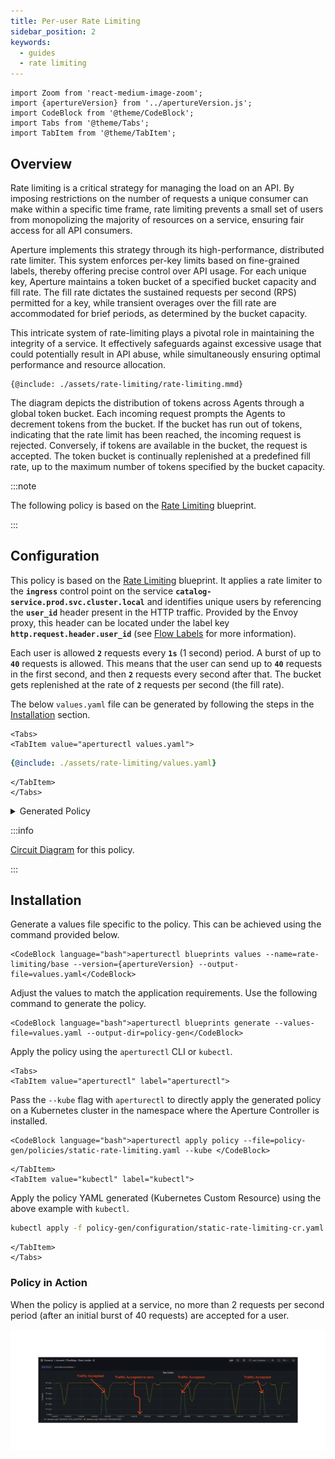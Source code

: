 ```yaml
---
title: Per-user Rate Limiting
sidebar_position: 2
keywords:
  - guides
  - rate limiting
---
```


```mdx-code-block
import Zoom from 'react-medium-image-zoom';
import {apertureVersion} from '../apertureVersion.js';
import CodeBlock from '@theme/CodeBlock';
import Tabs from '@theme/Tabs';
import TabItem from '@theme/TabItem';
```

## Overview

Rate limiting is a critical strategy for managing the load on an API. By
imposing restrictions on the number of requests a unique consumer can make
within a specific time frame, rate limiting prevents a small set of users from
monopolizing the majority of resources on a service, ensuring fair access for
all API consumers.

Aperture implements this strategy through its high-performance, distributed rate
limiter. This system enforces per-key limits based on fine-grained labels,
thereby offering precise control over API usage. For each unique key, Aperture
maintains a token bucket of a specified bucket capacity and fill rate. The fill
rate dictates the sustained requests per second (RPS) permitted for a key, while
transient overages over the fill rate are accommodated for brief periods, as
determined by the bucket capacity.

This intricate system of rate-limiting plays a pivotal role in maintaining the
integrity of a service. It effectively safeguards against excessive usage that
could potentially result in API abuse, while simultaneously ensuring optimal
performance and resource allocation.

<Zoom>

```mermaid
{@include: ./assets/rate-limiting/rate-limiting.mmd}
```

</Zoom>

The diagram depicts the distribution of tokens across Agents through a global
token bucket. Each incoming request prompts the Agents to decrement tokens from
the bucket. If the bucket has run out of tokens, indicating that the rate limit
has been reached, the incoming request is rejected. Conversely, if tokens are
available in the bucket, the request is accepted. The token bucket is
continually replenished at a predefined fill rate, up to the maximum number of
tokens specified by the bucket capacity.

:::note

The following policy is based on the
[Rate Limiting](/reference/blueprints/rate-limiting/base.md) blueprint.

:::

## Configuration

This policy is based on the
[Rate Limiting](/reference/blueprints/rate-limiting/base.md) blueprint. It
applies a rate limiter to the **`ingress`** control point on the service
**`catalog-service.prod.svc.cluster.local`** and identifies unique users by
referencing the **`user_id`** header present in the HTTP traffic. Provided by
the Envoy proxy, this header can be located under the label key
**`http.request.header.user_id`** (see [Flow Labels](/concepts/flow-label.md)
for more information).

Each user is allowed **`2`** requests every **`1s`** (1 second) period. A burst
of up to **`40`** requests is allowed. This means that the user can send up to
**`40`** requests in the first second, and then **`2`** requests every second
after that. The bucket gets replenished at the rate of **`2`** requests per
second (the fill rate).

The below `values.yaml` file can be generated by following the steps in the
[Installation](#installation) section.

```mdx-code-block
<Tabs>
<TabItem value="aperturectl values.yaml">
```

```yaml
{@include: ./assets/rate-limiting/values.yaml}
```

```mdx-code-block
</TabItem>
</Tabs>

```

<details><summary>Generated Policy</summary>
<p>

```yaml
{@include: ./assets/rate-limiting/policy.yaml}
```

</p>
</details>

:::info

[Circuit Diagram](./assets/rate-limiting/graph.mmd.svg) for this policy.

:::

## Installation

Generate a values file specific to the policy. This can be achieved using the
command provided below.

```mdx-code-block
<CodeBlock language="bash">aperturectl blueprints values --name=rate-limiting/base --version={apertureVersion} --output-file=values.yaml</CodeBlock>
```

Adjust the values to match the application requirements. Use the following
command to generate the policy.

```mdx-code-block
<CodeBlock language="bash">aperturectl blueprints generate --values-file=values.yaml --output-dir=policy-gen</CodeBlock>
```

Apply the policy using the `aperturectl` CLI or `kubectl`.

```mdx-code-block
<Tabs>
<TabItem value="aperturectl" label="aperturectl">
```

Pass the `--kube` flag with `aperturectl` to directly apply the generated policy
on a Kubernetes cluster in the namespace where the Aperture Controller is
installed.

```mdx-code-block
<CodeBlock language="bash">aperturectl apply policy --file=policy-gen/policies/static-rate-limiting.yaml --kube </CodeBlock>
```

```mdx-code-block
</TabItem>
<TabItem value="kubectl" label="kubectl">
```

Apply the policy YAML generated (Kubernetes Custom Resource) using the above
example with `kubectl`.

```bash
kubectl apply -f policy-gen/configuration/static-rate-limiting-cr.yaml -n aperture-controller
```

```mdx-code-block
</TabItem>
</Tabs>
```

### Policy in Action

When the policy is applied at a service, no more than 2 requests per second
period (after an initial burst of 40 requests) are accepted for a user.

![Static Rate Limiting](./assets/rate-limiting/dashboard.png)
